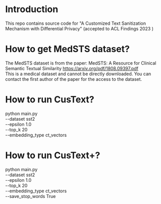 # Introduction
This repo contains source code for "A Customized Text Sanitization Mechanism with Differential Privacy" (accepted to ACL Findings 2023 )

# How to get MedSTS dataset?
The MedSTS dataset is from the paper: MedSTS: A Resource for Clinical Semantic Textual Similarity https://arxiv.org/pdf/1808.09397.pdf \
This is a medical dataset and cannot be directly downloaded. You can contact the first author of the paper for the access to the dataset.

# How to run CusText?

 python main.py \
  --dataset sst2 \
  --epsilon 1.0 \
  --top_k 20 \
  --embedding_type ct_vectors 

# How to run CusText+?

 python main.py \
  --dataset sst2 \
  --epsilon 1.0 \
  --top_k 20 \
  --embedding_type ct_vectors \
  --save_stop_words True
